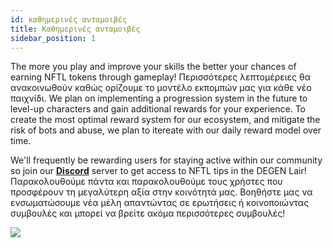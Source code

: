 ```yaml
---
id: καθημερινές ανταμοιβές
title: Καθημερινές ανταμοιβές
sidebar_position: 1
---
```


The more you play and improve your skills the better your chances of earning NFTL tokens through gameplay! Περισσότερες λεπτομέρειες θα ανακοινωθούν καθώς ορίζουμε το μοντέλο εκπομπών μας για κάθε νέο παιχνίδι. We plan on implementing a progression system in the future to level-up characters and gain additional rewards for your experience. To create the most optimal reward system for our ecosystem, and mitigate the risk of bots and abuse, we plan to itereate with our daily reward model over time.

We'll frequently be rewarding users for staying active within our community so join our **[Discord](https://discord.gg/niftyleague)** server to get access to NFTL tips in the DEGEN Lair! Παρακολουθούμε πάντα και παρακολουθούμε τους χρήστες που προσφέρουν τη μεγαλύτερη αξία στην κοινότητά μας. Βοηθήστε μας να ενσωματώσουμε νέα μέλη απαντώντας σε ερωτήσεις ή κοινοποιώντας συμβουλές και μπορεί να βρείτε ακόμα περισσότερες συμβουλές!

![](/img/twitch-stream.png)
